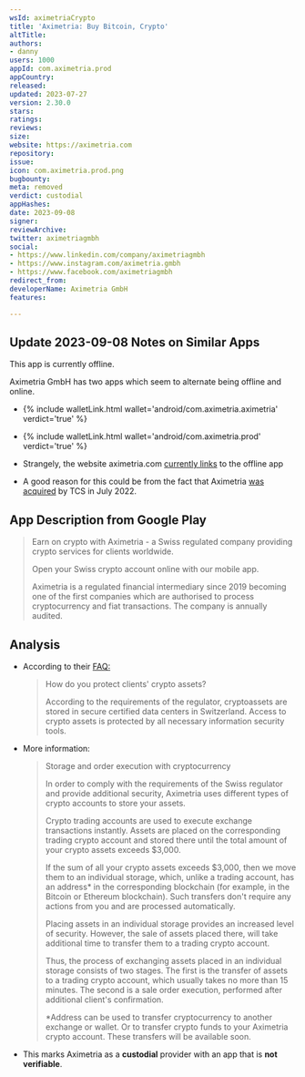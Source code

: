 ```yaml
---
wsId: aximetriaCrypto
title: 'Aximetria: Buy Bitcoin, Crypto'
altTitle: 
authors:
- danny
users: 1000
appId: com.aximetria.prod
appCountry: 
released: 
updated: 2023-07-27
version: 2.30.0
stars: 
ratings: 
reviews: 
size: 
website: https://aximetria.com
repository: 
issue: 
icon: com.aximetria.prod.png
bugbounty: 
meta: removed
verdict: custodial
appHashes: 
date: 2023-09-08
signer: 
reviewArchive: 
twitter: aximetriagmbh
social:
- https://www.linkedin.com/company/aximetriagmbh
- https://www.instagram.com/aximetria.gmbh
- https://www.facebook.com/aximetriagmbh
redirect_from: 
developerName: Aximetria GmbH
features: 

---
```


## Update 2023-09-08 Notes on Similar Apps

This app is currently offline.

Aximetria GmbH has two apps which seem to alternate being offline and online. 

- {% include walletLink.html wallet='android/com.aximetria.aximetria' verdict='true' %}
- {% include walletLink.html wallet='android/com.aximetria.prod' verdict='true' %}

- Strangely, the website aximetria.com [currently links](https://twitter.com/dannybuntu/status/1699942968780808491) to the offline app

- A good reason for this could be from the fact that Aximetria [was acquired](https://www.reuters.com/technology/russian-lender-tcs-buys-swiss-crypto-exchange-aximetria-2022-01-12/) by TCS in July 2022.

## App Description from Google Play

> Earn on crypto with Aximetria - a Swiss regulated company providing crypto services for clients worldwide.
>
> Open your Swiss crypto account online with our mobile app.
>
> Aximetria is a regulated financial intermediary since 2019 becoming one of the first companies which are authorised to process cryptocurrency and fiat transactions. The company is annually audited.

## Analysis 

- According to their [FAQ:](https://www.aximetria.com/help)
  > How do you protect clients' crypto assets?
  >
  > According to the requirements of the regulator, cryptoassets are stored in secure certified data centers in Switzerland. Access to crypto assets is protected by all necessary information security tools.
- More information:
  > Storage and order execution with cryptocurrency
  >
  > In order to comply with the requirements of the Swiss regulator and provide additional security, Aximetria uses different types of crypto accounts to store your assets.
  >
  > Crypto trading accounts are used to execute exchange transactions instantly. Assets are placed on the corresponding trading crypto account and stored there until the total amount of your crypto assets exceeds $3,000.
  >
  > If the sum of all your crypto assets exceeds $3,000, then we move them to an individual storage, which, unlike a trading account, has an address* in the corresponding blockchain (for example, in the Bitcoin or Ethereum blockchain). Such transfers don't require any actions from you and are processed automatically.
  >
  > Placing assets in an individual storage provides an increased level of security. However, the sale of assets placed there, will take additional time to transfer them to a trading crypto account.
  > 
  > Thus, the process of exchanging assets placed in an individual storage consists of two stages. The first is the transfer of assets to a trading crypto account, which usually takes no more than 15 minutes. The second is a sale order execution, performed after additional client's confirmation.
  > 
  > *Address can be used to transfer cryptocurrency to another exchange or wallet. Or to transfer crypto funds to your Aximetria crypto account. These transfers will be available soon.  

- This marks Aximetria as a **custodial** provider with an app that is **not verifiable**.